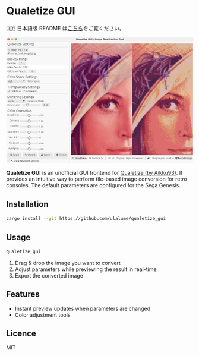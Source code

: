 # Qualetize GUI

🇯🇵 日本語版 README は[こちら](./README.ja.md)をご覧ください。

![Screenshot](https://raw.githubusercontent.com/ulalume/qualetize_gui/main/assets/screenshot.png)

**Qualetize GUI** is an unofficial GUI frontend for [Qualetize (by Aikku93)](https://github.com/Aikku93/qualetize/).
It provides an intuitive way to perform tile-based image conversion for retro consoles.
The default parameters are configured for the Sega Genesis.

## Installation

```sh
cargo install --git https://github.com/ulalume/qualetize_gui
```

## Usage

```sh
qualetize_gui
```

1. Drag & drop the image you want to convert
2. Adjust parameters while previewing the result in real-time
3. Export the converted image

## Features

- Instant preview updates when parameters are changed
- Color adjustment tools

## Licence

MIT
